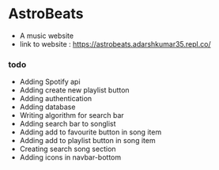 # AstroBeats
* A music website
* link to website : https://astrobeats.adarshkumar35.repl.co/

### todo
* Adding Spotify api
* Adding create new playlist button
* Adding authentication
* Adding database
* Writing algorithm for search bar
* Adding search bar to songlist
* Adding add to favourite button in song item
* Adding add to playlist button in song item
* Creating search song section
* Adding icons in navbar-bottom
